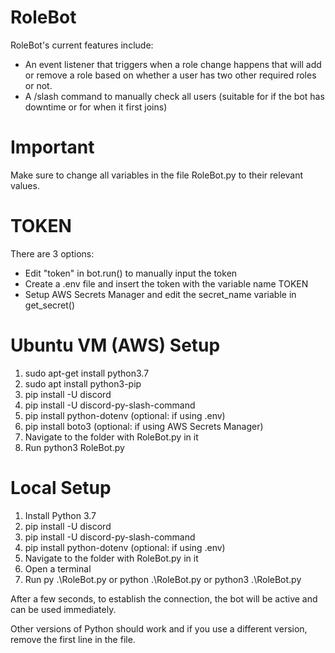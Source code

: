 # RoleBot
RoleBot's current features include:

- An event listener that triggers when a role change happens that will add or remove a role based on whether a user has two other required roles or not.
- A /slash command to manually check all users (suitable for if the bot has downtime or for when it first joins)

# Important
Make sure to change all variables in the file RoleBot.py to their relevant values.

# TOKEN
There are 3 options:
- Edit "token" in bot.run() to manually input the token
- Create a .env file and insert the token with the variable name TOKEN
- Setup AWS Secrets Manager and edit the secret_name variable in get_secret()

# Ubuntu VM (AWS) Setup

1) sudo apt-get install python3.7
2) sudo apt install python3-pip
3) pip install -U discord
4) pip install -U discord-py-slash-command
5) pip install python-dotenv (optional: if using .env)
6) pip install boto3 (optional: if using AWS Secrets Manager)
7) Navigate to the folder with RoleBot.py in it
8) Run python3 RoleBot.py


# Local Setup

1) Install Python 3.7
2) pip install -U discord
3) pip install -U discord-py-slash-command
4) pip install python-dotenv (optional: if using .env)
5) Navigate to the folder with RoleBot.py in it
6) Open a terminal
7) Run py .\RoleBot.py or python .\RoleBot.py or python3 .\RoleBot.py

After a few seconds, to establish the connection, the bot will be active and can be used immediately. 

Other versions of Python should work and if you use a different version, remove the first line in the file.
